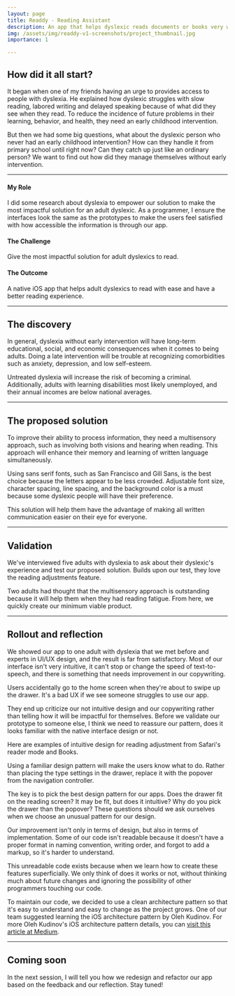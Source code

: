 ```yaml
---
layout: page
title: Readdy - Reading Assistant
description: An app that helps dyslexic reads documents or books very well.
img: /assets/img/readdy-v1-screenshots/project_thumbnail.jpg
importance: 1

---
```


## How did it all start?

It began when one of my friends having an urge to provides access to people with dyslexia. He explained how dyslexic struggles with slow reading, labored writing and delayed speaking because of what did they see when they read. To reduce the incidence of future problems in their learning, behavior, and health, they need an early childhood intervention. 

But then we had some big questions, what about the dyslexic person who never had an early childhood intervention? How can they handle it from primary school until right now? Can they catch up just like an ordinary person? We want to find out how did they manage themselves without early intervention.

---

#### My Role

I did some research about dyslexia to empower our solution to make the most impactful solution for an adult dyslexic. As a programmer, I ensure the interfaces look the same as the prototypes to make the users feel satisfied with how accessible the information is through our app.

#### The Challenge

Give the most impactful solution for adult dyslexics to read.

#### The Outcome

A native iOS app that helps adult dyslexics to read with ease and have a better reading experience.

---

## The discovery

In general, dyslexia without early intervention will have long-term educational, social, and economic consequences when it comes to being adults. Doing a late intervention will be trouble at recognizing comorbidities such as anxiety, depression, and low self-esteem.

Untreated dyslexia will increase the risk of becoming a criminal. Additionally, adults with learning disabilities most likely unemployed, and their annual incomes are below national averages.

---

## The proposed solution

To improve their ability to process information, they need a multisensory approach, such as involving both visions and hearing when reading. This approach will enhance their memory and learning of written language simultaneously.

Using sans serif fonts, such as San Francisco and Gill Sans, is the best choice because the letters appear to be less crowded. Adjustable font size, character spacing, line spacing, and the background color is a must because some dyslexic people will have their preference.

This solution will help them have the advantage of making all written communication easier on their eye for everyone.

---

## Validation

We've interviewed five adults with dyslexia to ask about their dyslexic's experience and test our proposed solution. Builds upon our test, they love the reading adjustments feature.

Two adults had thought that the multisensory approach is outstanding because it will help them when they had reading fatigue. From here, we quickly create our minimum viable product.

---

## Rollout and reflection

We showed our app to one adult with dyslexia that we met before and experts in UI/UX design, and the result is far from satisfactory. Most of our interface isn't very intuitive, it can't stop or change the speed of text-to-speech, and there is something that needs improvement in our copywriting.

<div class="row mt-3">
    <div class="col-sm mt-3 mt-md-0">
        <img class="img-fluid rounded z-depth-1" src="{{ '/assets/img/readdy-v1-screenshots/Not Intuitive Design 1.jpeg' | relative_url }}" alt="" title="example image"/>
    </div>
    <div class="col-sm mt-3 mt-md-0">
        <img class="img-fluid rounded z-depth-1" src="{{ '/assets/img/readdy-v1-screenshots/Not Intuitive Design 2.gif' | relative_url }}" alt="" title="example image"/>
    </div>
</div>
<div class="caption">
    Users accidentally go to the home screen when they're about to swipe up the drawer. It's a bad UX if we see someone struggles to use our app.
</div>

They end up criticize our not intuitive design and our copywriting rather than telling how it will be impactful for themselves. Before we validate our prototype to someone else, I think we need to reassure our pattern, does it looks familiar with the native interface design or not.

<div class="row">
    <div class="col-sm mt-3 mt-md-0">
        <img class="img-fluid rounded z-depth-1" src="{{ '/assets/img/readdy-v1-screenshots/Safari Reader Mode.gif' | relative_url }}" alt="" title="example image"/>
    </div>
    <div class="col-sm mt-3 mt-md-0">
        <img class="img-fluid rounded z-depth-1" src="{{ '/assets/img/readdy-v1-screenshots/Books Type Setting.gif' | relative_url }}" alt="" title="example image"/>
    </div>
</div>
<div class="caption">
    Here are examples of intuitive design for reading adjustment from Safari's reader mode and Books.
</div>

Using a familiar design pattern will make the users know what to do. Rather than placing the type settings in the drawer, replace it with the popover from the navigation controller.

The key is to pick the best design pattern for our apps. Does the drawer fit on the reading screen? It may be fit, but does it intuitive? Why do you pick the drawer than the popover? These questions should we ask ourselves when we choose an unusual pattern for our design.

Our improvement isn't only in terms of design, but also in terms of implementation. Some of our code isn't readable because it doesn't have a proper format in naming convention, writing order, and forgot to add a markup, so it's harder to understand.

This unreadable code exists because when we learn how to create these features superficially. We only think of does it works or not, without thinking much about future changes and ignoring the possibility of other programmers touching our code.

To maintain our code, we decided to use a clean architecture pattern so that it's easy to understand and easy to change as the project grows. One of our team suggested learning the iOS architecture pattern by Oleh Kudinov. For more Oleh Kudinov's iOS architecture pattern details, you can <a href="https://tech.olx.com/clean-architecture-and-mvvm-on-ios-c9d167d9f5b3" target="blank">visit this article at Medium</a>.

---

## Coming soon

In the next session, I will tell you how we redesign and refactor our app based on the feedback and our reflection. Stay tuned!
